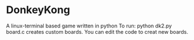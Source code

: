 # DonkeyKong
A linux-terminal based game written in python
To run: python dk2.py
board.c creates custom boards. You can edit the code to creat new boards. 
